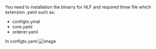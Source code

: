 You need to installation the binarry for HLF and required three file which extension .yaml such as:
- configtx.ymal
- core.yaml
- orderer.yaml

In configtx.yaml
![image](https://github.com/user-attachments/assets/7df6c53c-91cc-416b-8290-8899f18f22ab)
